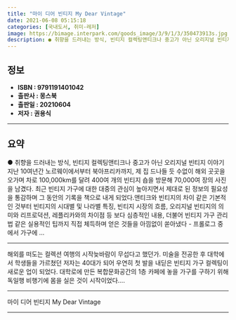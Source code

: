 ```yaml
---
title: "마이 디어 빈티지 My Dear Vintage"
date: 2021-06-08 05:15:18
categories: [국내도서, 취미-레저]
image: https://bimage.interpark.com/goods_image/3/9/1/3/350473913s.jpg
description: ● 취향을 드러내는 방식, 빈티지 컬렉팅앤티크나 중고가 아닌 오리지널 빈티지 이야기 지난 10여년간 노르웨이에서부터 북아프리카까지, 제 집 드나들 듯 수없이 해외 곳곳을 오가며 차로 100,000km를 달려 400여 개의 빈티지 숍을 방문해 70,000여 장의 사진을 남겼다. 최근 빈
---
```


## **정보**

- **ISBN : 9791191401042**
- **출판사 : 몽스북**
- **출판일 : 20210604**
- **저자 : 권용식**

------



## **요약**

●  취향을 드러내는 방식, 빈티지 컬렉팅앤티크나 중고가 아닌 오리지널 빈티지 이야기 지난 10여년간 노르웨이에서부터 북아프리카까지, 제 집 드나들 듯 수없이 해외 곳곳을 오가며 차로 100,000km를 달려 400여 개의 빈티지 숍을 방문해 70,000여 장의 사진을 남겼다. 최근 빈티지 가구에 대한 대중의 관심이 높아지면서 제대로 된 정보의 필요성을 통감하며 그 동안의 기록을 책으로 내게 되었다.앤티크와 빈티지의 차이 같은 기본적인 것부터 빈티지의 시대별 및 나라별 특징, 빈티지 시장의 흐름, 오리지널 빈티지의 의미와 리프로덕션, 레플리카와의 차이점 등 보다 심층적인 내용, 더불어 빈티지 가구 관리법 같은 실용적인 팁까지 직접 체득하며 얻은 것들을 아낌없이 쏟아냈다 - 프롤로그 중에서 가구에 ...

------

해외를 떠도는 컬렉션 여행의 시작늦바람이 무섭다고 했던가. 미술을 전공한 후 대학에서 학생들을 가르쳤던 저자는 40대가 되어 우연히 첫 발을 내딛은 빈티지 가구 컬렉팅이 새로운 업이 되었다. 대학로에 만든 복합문화공간의 1층 카페에 놓을 가구를 구하기 위해 독일행 비행기에 몸을 실은 것이 시작이었다.... 

------


마이 디어 빈티지 My Dear Vintage 

------


